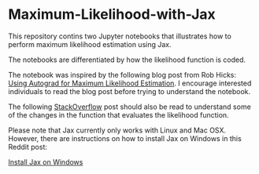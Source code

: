 # Maximum-Likelihood-with-Jax

This repository contins two Jupyter notebooks that illustrates how to perform maximum likelihood estimation using Jax. 

The notebooks are differentiated by how the likelihood function is coded.

The notebook was inspired by the following blog post from Rob Hicks: [Using Autograd for Maximum Likelihood Estimation](https://rlhick.people.wm.edu/posts/mle-autograd.html). I encourage interested individuals to read the blog post before trying to understand the notebook.

The following [StackOverflow](https://stackoverflow.com/questions/24767191/scipy-is-not-optimizing-and-returns-desired-error-not-necessarily-achieved-due) post should also be read to understand some of the changes in the function that evaluates the likelihood function.

Please note that Jax currently only works with Linux and Mac OSX. However, there are instructions on how to install Jax on Windows in this Reddit post:

[Install Jax on Windows](https://www.reddit.com/r/learnmachinelearning/comments/qnqdy0/jax_on_windows/)
